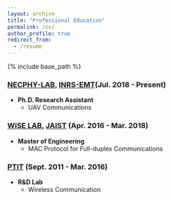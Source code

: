 ```yaml
---
layout: archive
title: "Professional Education"
permalink: /cv/
author_profile: true
redirect_from:
  - /resume
---
```


{% include base_path %}

### [NECPHY-LAB](http://necphy-lab.com/), [INRS-EMT](http://www.emt.inrs.ca/emt/)(Jul. 2018 - Present)
- **Ph.D. Research Assistant** 
  - UAV Communications

### [WiSE LAB](http://www.jaist.ac.jp/is/labs/lim-lab/people.php), [JAIST](http://www.jaist.ac.jp/index.html) (Apr. 2016 - Mar. 2018)
- **Master of Engineering** 
  - MAC Protocol for Full-duplex Communications

### [PTIT](http://portal.ptit.edu.vn/) (Sept. 2011 - Mar. 2016)
- **R&D Lab**  
  - Wireless Communication
